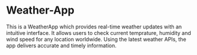 # Weather-App
This is a WeatherApp which provides real-time weather updates with an intuitive interface. It allows users to check current temprature, humidity and wind speed for any location worldwide. Using the latest weather APIs, the app delivers accurate and timely information.
